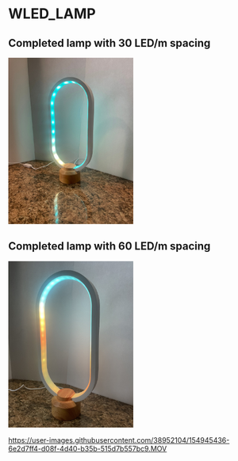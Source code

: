 # WLED_LAMP

##  Completed lamp with 30 LED/m spacing
<img src="/images/oval_lamp_completed_30m.jpg" width="50%">

##  Completed lamp with 60 LED/m spacing
<img src="/images/oval_lamp_completed_60m.jpg" width="50%">

https://user-images.githubusercontent.com/38952104/154945436-6e2d7ff4-d08f-4d40-b35b-515d7b557bc9.MOV

